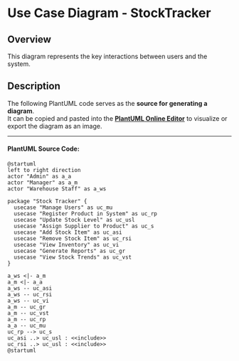 # Use Case Diagram - StockTracker

## Overview
This diagram represents the key interactions between users and the system.

## **Description**
The following PlantUML code serves as the **source for generating a diagram**.  
It can be copied and pasted into the **[PlantUML Online Editor](http://www.plantuml.com/plantuml/uml)**
to visualize or export the diagram as an image.

---

#### **PlantUML Source Code:**
```plantuml
@startuml
left to right direction
actor "Admin" as a_a
actor "Manager" as a_m
actor "Warehouse Staff" as a_ws

package "Stock Tracker" {
  usecase "Manage Users" as uc_mu
  usecase "Register Product in System" as uc_rp
  usecase "Update Stock Level" as uc_usl
  usecase "Assign Supplier to Product" as uc_s
  usecase "Add Stock Item" as uc_asi
  usecase "Remove Stock Item" as uc_rsi
  usecase "View Inventory" as uc_vi
  usecase "Generate Reports" as uc_gr
  usecase "View Stock Trends" as uc_vst
}

a_ws <|- a_m
a_m <|- a_a
a_ws -- uc_asi
a_ws -- uc_rsi
a_ws -- uc_vi
a_m -- uc_gr
a_m -- uc_vst
a_m -- uc_rp
a_a -- uc_mu
uc_rp --> uc_s
uc_asi ..> uc_usl : <<include>>
uc_rsi ..> uc_usl : <<include>>
@startuml
```